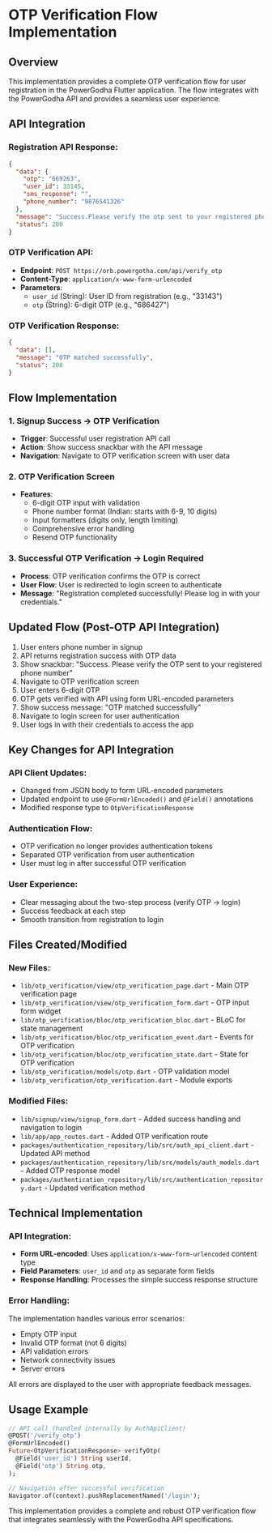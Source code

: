 # OTP Verification Flow Implementation

## Overview

This implementation provides a complete OTP verification flow for user registration in the PowerGodha Flutter application. The flow integrates with the PowerGodha API and provides a seamless user experience.

## API Integration

### Registration API Response:
```json
{
  "data": {
    "otp": "669263",
    "user_id": 33145,
    "sms_response": "",
    "phone_number": "9876541326"
  },
  "message": "Success.Please verify the otp sent to your registered phone number",
  "status": 200
}
```

### OTP Verification API:
- **Endpoint**: `POST https://orb.powergotha.com/api/verify_otp`
- **Content-Type**: `application/x-www-form-urlencoded`
- **Parameters**:
  - `user_id` (String): User ID from registration (e.g., "33143")
  - `otp` (String): 6-digit OTP (e.g., "686427")

### OTP Verification Response:
```json
{
  "data": [],
  "message": "OTP matched successfully",
  "status": 200
}
```

## Flow Implementation

### 1. Signup Success → OTP Verification
- **Trigger**: Successful user registration API call
- **Action**: Show success snackbar with the API message
- **Navigation**: Navigate to OTP verification screen with user data

### 2. OTP Verification Screen
- **Features**:
  - 6-digit OTP input with validation
  - Phone number format (Indian: starts with 6-9, 10 digits)
  - Input formatters (digits only, length limiting)
  - Comprehensive error handling
  - Resend OTP functionality

### 3. Successful OTP Verification → Login Required
- **Process**: OTP verification confirms the OTP is correct
- **User Flow**: User is redirected to login screen to authenticate
- **Message**: "Registration completed successfully! Please log in with your credentials."

## Updated Flow (Post-OTP API Integration)

1. User enters phone number in signup
2. API returns registration success with OTP data
3. Show snackbar: "Success. Please verify the OTP sent to your registered phone number"
4. Navigate to OTP verification screen
5. User enters 6-digit OTP
6. OTP gets verified with API using form URL-encoded parameters
7. Show success message: "OTP matched successfully"
8. Navigate to login screen for user authentication
9. User logs in with their credentials to access the app

## Key Changes for API Integration

### API Client Updates:
- Changed from JSON body to form URL-encoded parameters
- Updated endpoint to use `@FormUrlEncoded()` and `@Field()` annotations
- Modified response type to `OtpVerificationResponse`

### Authentication Flow:
- OTP verification no longer provides authentication tokens
- Separated OTP verification from user authentication
- User must log in after successful OTP verification

### User Experience:
- Clear messaging about the two-step process (verify OTP → login)
- Success feedback at each step
- Smooth transition from registration to login

## Files Created/Modified

### New Files:
- `lib/otp_verification/view/otp_verification_page.dart` - Main OTP verification page
- `lib/otp_verification/view/otp_verification_form.dart` - OTP input form widget
- `lib/otp_verification/bloc/otp_verification_bloc.dart` - BLoC for state management
- `lib/otp_verification/bloc/otp_verification_event.dart` - Events for OTP verification
- `lib/otp_verification/bloc/otp_verification_state.dart` - State for OTP verification
- `lib/otp_verification/models/otp.dart` - OTP validation model
- `lib/otp_verification/otp_verification.dart` - Module exports

### Modified Files:
- `lib/signup/view/signup_form.dart` - Added success handling and navigation to login
- `lib/app/app_routes.dart` - Added OTP verification route
- `packages/authentication_repository/lib/src/auth_api_client.dart` - Updated API method
- `packages/authentication_repository/lib/src/models/auth_models.dart` - Added OTP response model
- `packages/authentication_repository/lib/src/authentication_repository.dart` - Updated verification method

## Technical Implementation

### API Integration:
- **Form URL-encoded**: Uses `application/x-www-form-urlencoded` content type
- **Field Parameters**: `user_id` and `otp` as separate form fields
- **Response Handling**: Processes the simple success response structure

### Error Handling:
The implementation handles various error scenarios:
- Empty OTP input
- Invalid OTP format (not 6 digits)
- API validation errors
- Network connectivity issues
- Server errors

All errors are displayed to the user with appropriate feedback messages.

## Usage Example

```dart
// API call (handled internally by AuthApiClient)
@POST('/verify_otp')
@FormUrlEncoded()
Future<OtpVerificationResponse> verifyOtp(
  @Field('user_id') String userId,
  @Field('otp') String otp,
);

// Navigation after successful verification
Navigator.of(context).pushReplacementNamed('/login');
```

This implementation provides a complete and robust OTP verification flow that integrates seamlessly with the PowerGodha API specifications.
